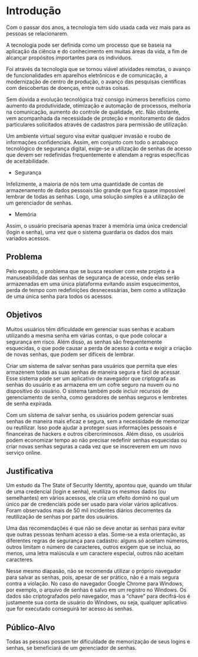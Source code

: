 # Introdução

Com o passar dos anos, a tecnologia tem sido usada cada vez mais para as pessoas se relacionarem.
 
A tecnologia pode ser definida como um processo que se baseia na aplicação da ciência e do conhecimento em muitas áreas da vida, a fim de alcançar propósitos importantes para os indivíduos.
 
Foi através da tecnologia que se tornou viável atividades remotas, o avanço de funcionalidades em aparelhos eletrônicos e de comunicação, a modernização de centro de produção, o avanço das pesquisas científicas com descobertas de doenças, entre outras coisas.
 
Sem dúvida a evolução tecnológica traz consigo inúmeros benefícios como aumento da produtividade, otimização e automação de processos, melhoria na comunicação, aumento do controle de qualidade, etc. Não obstante, vem acompanhada da necessidade de proteção e monitoramento de dados particulares solicitados através de cadastros para permissão de utilização.
 
Um ambiente virtual seguro visa evitar qualquer invasão e roubo de informações confidenciais. Assim, em conjunto com todo o arcabouço tecnológico de segurança digital, exige-se a utilização de senhas de acesso que devem ser redefinidas frequentemente e atendam a regras específicas de aceitabilidade.
 
 - Segurança
 
Infelizmente, a maioria de nós tem uma quantidade de contas de armazenamento de dados pessoais tão grande que fica quase impossível lembrar de todas as senhas. Logo, uma solução simples é a utilização de um gerenciador de senhas. 
 
 - Memória
 
Assim, o usuário precisaria apenas trazer à memória uma única credencial (login e senha), uma vez que o sistema guardaria os dados dos mais variados acessos.

## Problema

Pelo exposto, o problema que se busca resolver com este projeto é a manuseabilidade das senhas de segurança de acesso, onde elas serão armazenadas em uma única plataforma evitando assim esquecimentos, perda de tempo com redefinições desnecessárias, bem como a utilização de uma única senha para todos os acessos.

## Objetivos

Muitos usuários têm dificuldade em gerenciar suas senhas e acabam utilizando a mesma senha em várias contas, o que pode colocar a segurança em risco. Além disso, as senhas são frequentemente esquecidas, o que pode causar a perda de acesso à conta e exigir a criação de novas senhas, que podem ser difíceis de lembrar.

Criar um sistema de salvar senhas para usuários que permita que eles armazenem todas as suas senhas de maneira segura e fácil de acessar. Esse sistema pode ser um aplicativo de navegador que criptografa as senhas do usuário e as armazena em um cofre seguro na nuvem ou no dispositivo do usuário. O sistema também pode incluir recursos de gerenciamento de senha, como geradores de senhas seguros e lembretes de senha expirada.
 
Com um sistema de salvar senha, os usuários podem gerenciar suas senhas de maneira mais eficaz e segura, sem a necessidade de memorizar ou reutilizar. Isso pode ajudar a proteger suas informações pessoais e financeiras de hackers e outros cibercriminosos. Além disso, os usuários podem economizar tempo ao não precisar redefinir senhas esquecidas ou criar novas senhas seguras a cada vez que se inscreverem em um novo serviço online.


## Justificativa

Um estudo da The State of Security Identity, apontou que, quando um titular de uma credencial (login e senha), reutiliza os mesmos dados (ou semelhantes) em vários acessos, ele cria um efeito dominó no qual um único par de credenciais pode ser usado para violar vários aplicativos. Foram observados mais de 50 mil incidentes diários decorrentes da reutilização de senhas por parte dos usuários.
 
Uma das recomendações é que não se deve anotar as senhas para evitar que outras pessoas tenham acesso a elas. Some-se a esta orientação, as diferentes regras de segurança para cadastro: alguns só aceitam números, outros limitam o número de caracteres, outros exigem que se inclua, ao menos, uma letra maiúscula e um caractere especial, outros não aceitam caracteres.
 
Nesse mesmo diapasão, não se recomenda utilizar o próprio navegador para salvar as senhas, pois, apesar de ser prático, não é a mais segura contra a violação. No caso do navegador Google Chrome para Windows, por exemplo, o arquivo de senhas é salvo em um registro no Windows. Os dados são criptografados pelo navegador, mas a “chave” para decifrá-los é justamente sua conta de usuário do Windows, ou seja, qualquer aplicativo que for executado conseguirá ter acesso às senhas.

## Público-Alvo

Todas as pessoas possam ter dificuldade de memorização de seus logins e senhas, se beneficiará de um gerenciador de senhas.
